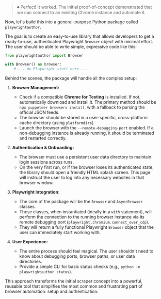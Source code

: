 > ⏺ Perfect! It worked. The initial proof-of-concept demonstrated that we can connect to an existing Chrome instance and automate it.

Now, let's build this into a general-purpose Python package called `playwrightauthor`.

The goal is to create an easy-to-use library that allows developers to get a ready-to-use, authenticated Playwright `Browser` object with minimal effort. The user should be able to write simple, expressive code like this:

```python
from playwrightauthor import Browser

with Browser() as browser:
    # ... do Playwright stuff here ...
```

Behind the scenes, the package will handle all the complex setup:

1.  **Browser Management:**
    *   Check if a compatible **Chrome for Testing** is installed. If not, automatically download and install it. The primary method should be `npx puppeteer browsers install`, with a fallback to parsing the official JSON feeds.
    *   The browser should be stored in a user-specific, cross-platform cache directory (using `platformdirs`).
    *   Launch the browser with the `--remote-debugging-port` enabled. If a non-debugging instance is already running, it should be terminated and restarted correctly.

2.  **Authentication & Onboarding:**
    *   The browser must use a persistent user data directory to maintain login sessions across runs.
    *   On the very first run, or if the browser loses its authenticated state, the library should open a friendly HTML splash screen. This page will instruct the user to log into any necessary websites in that browser window.

3.  **Playwright Integration:**
    *   The core of the package will be the `Browser` and `AsyncBrowser` classes.
    *   These classes, when instantiated (ideally in a `with` statement), will perform the connection to the running browser instance via its remote debugging port (`playwright.chromium.connect_over_cdp`).
    *   They will return a fully functional Playwright `Browser` object that the user can immediately start working with.

4.  **User Experience:**
    *   The entire process should feel magical. The user shouldn't need to know about debugging ports, browser paths, or user data directories.
    *   Provide a simple CLI for basic status checks (e.g., `python -m playwrightauthor status`).

This approach transforms the initial scraper concept into a powerful, reusable tool that simplifies the most common and frustrating part of browser automation: setup and authentication.